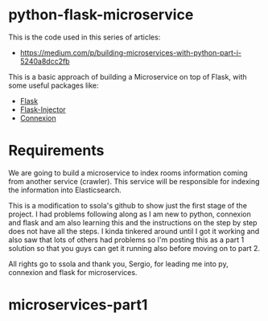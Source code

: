 # python-flask-microservice

This is the code used in this series of articles: 

- https://medium.com/p/building-microservices-with-python-part-i-5240a8dcc2fb

This is a basic approach of building a Microservice on top of Flask, with some useful packages like:

- [Flask](http://flask.pocoo.org/)
- [Flask-Injector](https://pypi.python.org/pypi/Flask-Injector)
- [Connexion](https://github.com/zalando/connexion)

# Requirements

We are going to build a microservice to index rooms information coming from another service (crawler). This service will be responsible for indexing the information into Elasticsearch.

This is a modification to ssola's github to show just the first stage of the project.
I had problems following along as I am new to python, connexion and flask and am also learning this and the instructions on the
step by step does not have all the steps. I kinda tinkered around until I got it working and also saw that lots of others had problems
so I'm posting this as a part 1 solution so that you guys can get it running also before moving on to part 2.

All rights go to ssola and thank you, Sergio, for leading me into py, connexion and flask for microservices.

# microservices-part1
